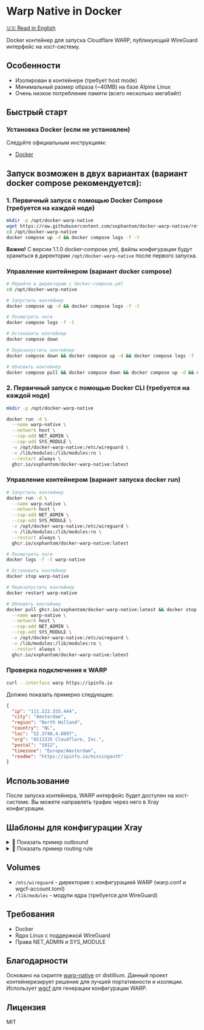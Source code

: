 # Warp Native in Docker

[🇺🇸 Read in English](README.md)

Docker контейнер для запуска Cloudflare WARP, публикующий WireGuard интерфейс на хост-систему.

## Особенности

- Изолирован в контейнере (требует host mode)
- Минимальный размер образа (~40MB) на базе Alpine Linux
- Очень низкое потребление памяти (всего несколько мегабайт)

## Быстрый старт

### Установка Docker (если не установлен)

Следуйте официальным инструкциям:

- [Docker](https://docs.docker.com/engine/install/ubuntu/#install-using-the-repository)

## Запуск возможен в двух вариантах (вариант docker compose рекомендуется):

### 1. Первичный запуск с помощью Docker Compose (требуется на каждой ноде)

```bash
mkdir -p /opt/docker-warp-native
wget https://raw.githubusercontent.com/xxphantom/docker-warp-native/refs/heads/main/docker-compose.yml -O /opt/docker-warp-native/docker-compose.yml
cd /opt/docker-warp-native
docker compose up -d && docker compose logs -f -t
```

**Важно!** С версии 1.1.0 docker-compose.yml, файлы конфигурации будут храниться в директории `/opt/docker-warp-native` после первого запуска.

### Управление контейнером (вариант docker compose)

```bash
# Перейти в директорию с docker-compose.yml
cd /opt/docker-warp-native

# Запустить контейнер
docker compose up -d && docker compose logs -f -t

# Посмотреть логи
docker compose logs -f -t

# Остановить контейнер
docker compose down

# Перезапустить контейнер
docker compose down && docker compose up -d && docker compose logs -f -t

# Обновить контейнер
docker compose pull && docker compose down && docker compose up -d && docker compose logs -f -t
```

### 2. Первичный запуск с помощью Docker CLI (требуется на каждой ноде)

```bash
mkdir -p /opt/docker-warp-native

docker run -d \
  --name warp-native \
  --network host \
  --cap-add NET_ADMIN \
  --cap-add SYS_MODULE \
  -v /opt/docker-warp-native:/etc/wireguard \
  -v /lib/modules:/lib/modules:ro \
  --restart always \
  ghcr.io/xxphantom/docker-warp-native:latest
```

### Управление контейнером (вариант запуска docker run)

```bash
# Запустить контейнер
docker run -d \
  --name warp-native \
  --network host \
  --cap-add NET_ADMIN \
  --cap-add SYS_MODULE \
  -v /opt/docker-warp-native:/etc/wireguard \
  -v /lib/modules:/lib/modules:ro \
  --restart always \
  ghcr.io/xxphantom/docker-warp-native:latest

# Посмотреть логи
docker logs -f -t warp-native

# Остановить контейнер
docker stop warp-native

# Перезапустить контейнер
docker restart warp-native

# Обновить контейнер
docker pull ghcr.io/xxphantom/docker-warp-native:latest && docker stop warp-native && docker rm warp-native && docker run -d \
  --name warp-native \
  --network host \
  --cap-add NET_ADMIN \
  --cap-add SYS_MODULE \
  -v /opt/docker-warp-native:/etc/wireguard \
  -v /lib/modules:/lib/modules:ro \
  --restart always \
  ghcr.io/xxphantom/docker-warp-native:latest
```

### Проверка подключения к WARP

```bash
curl --interface warp https://ipinfo.io
```

Должно показать примерно следующее:

```json
{
  "ip": "111.222.333.444",
  "city": "Amsterdam",
  "region": "North Holland",
  "country": "NL",
  "loc": "52.3740,4.8897",
  "org": "AS13335 Cloudflare, Inc.",
  "postal": "1012",
  "timezone": "Europe/Amsterdam",
  "readme": "https://ipinfo.io/missingauth"
}
```

## Использование

После запуска контейнера, WARP интерфейс будет доступен на хост-системе. Вы можете направлять трафик через него в Xray конфигурации.

## Шаблоны для конфигурации Xray

<details>
  <summary>📝 Показать пример outbound</summary>

```json
{
  "tag": "warp-out",
  "protocol": "freedom",
  "settings": {},
  "streamSettings": {
    "sockopt": {
      "interface": "warp",
      "tcpFastOpen": true
    }
  }
}
```

</details>

<details>
  <summary>📝 Показать пример routing rule</summary>

```json
{
  "type": "field",
  "domain": [
    "netflix.com",
    "youtube.com",
    "twitter.com",
  ],
  "inboundTag": [
    "Node-1",
    "Node-2"
  ],
  "outboundTag": "warp-out"
},
{
  "type": "field",
  "user": [
    "username-warp-all"
  ],
  "outboundTag": "warp-out"
}
```

</details>

## Volumes

- `/etc/wireguard` - директория с конфигурацией WARP (warp.conf и wgcf-account.toml)
- `/lib/modules` - модули ядра (требуется для WireGuard)

## Требования

- Docker
- Ядро Linux с поддержкой WireGuard
- Права NET_ADMIN и SYS_MODULE

## Благодарности

Основано на скрипте [warp-native](https://github.com/distillium/warp-native) от distillium. Данный проект контейнеризирует решение для лучшей портативности и изоляции.
Использует [wgcf](https://github.com/ViRb3/wgcf) для генерации конфигурации WARP.

## Лицензия

MIT
